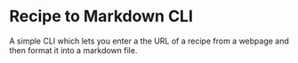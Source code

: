 # Recipe to Markdown CLI

A simple CLI which lets you enter a the URL of a recipe from a webpage and then format it into a markdown file.
